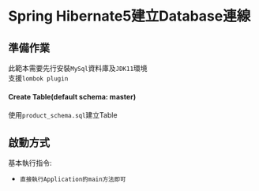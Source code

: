 # Spring Hibernate5建立Database連線

## 準備作業
此範本需要先行安裝`MySql`資料庫及`JDK11`環境  
支援`lombok plugin`

#### Create Table(default schema: master)

使用`product_schema.sql`建立Table

## 啟動方式
基本執行指令:
- `直接執行Application的main方法即可`
